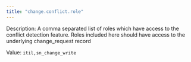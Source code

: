 ```yaml
---
title: "change.conflict.role"
---
```


Description: A comma separated list of roles which have access to the conflict detection feature.  Roles included here should have access to the underlying change_request record

Value: `itil,sn_change_write`
